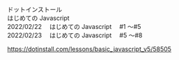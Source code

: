 ドットインストール<br>
はじめての Javascript<br>
2022/02/22 　はじめての Javascript 　#1 ～#5<br>
2022/02/23 　はじめての Javascript 　#5 ～#8<br>

https://dotinstall.com/lessons/basic_javascript_v5/58505


